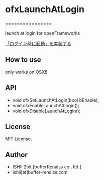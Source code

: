 # ofxLaunchAtLogin
================

launch at login for openFrameworks

[「ログイン時に起動」を実装する](http://questbeat.hatenablog.jp/entry/2014/04/19/123207)

## How to use

only works on OSX!!

## API

* void ofxSetLaunchAtLogin(bool bEnable);
* void ofxEnableLaunchAtLogin();
* void ofxDisableLaunchAtLogin();

## License

MIT License.

## Author

* ISHII 2bit [bufferRenaiss co., ltd.]
* ishii[at]buffer-renaiss.com
